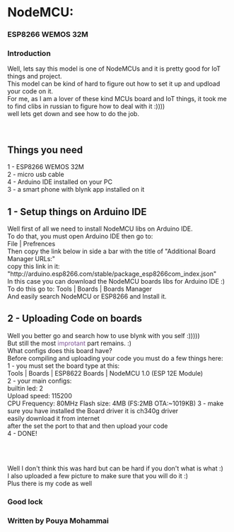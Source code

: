 # NodeMCU:
### ESP8266 WEMOS 32M

<p>
<h3>Introduction</h3>  
Well, lets say this model is one of NodeMCUs and it is pretty good for IoT things and project.<br>
This model can be kind of hard to figure out how to set it up and updload your code on it.<br>
For me, as I am a lover of these kind MCUs board and IoT things, it took me to find clibs in russian 
to figure how to deal with it :))))<br>
well lets get down and see how to do the job.<br>
</p>
<br>

## Things you need
<p>
1 - ESP8266 WEMOS 32M <br>
2 - micro usb cable <br>
4 - Arduino IDE installed on your PC <br>
3 - a smart phone with blynk app installed on it <br>
</p>

## 1 - Setup things on Arduino IDE
<p>
Well first of all we need to install NodeMCU libs on Arduino IDE. <br>
To do that, you must open Arduino IDE then go to:<br>
File | Prefrences <br>
Then copy the link below in side a bar with the title of "Additional Board Manager URLs:"<br>
copy this link in it: "http://arduino.esp8266.com/stable/package_esp8266com_index.json" <br>
In this case you can download the NodeMCU boards libs for Arduino IDE :) <br>
To do this go to:  Tools | Boards | Boards Manager <br>
And easily search NodeMCU or ESP8266 and Install it.
</p>

## 2 - Uploading Code on boards
<p>
Well you better go and search how to use blynk with you self :)))))<br>
But still the most <span style="color:rgb(125, 82, 150)">improtant</span> part remains. :) <br>
What configs does this board have? <br>
Before compiling and uploading your code you must do a few things here: <br>
1 - you must set the board type at this:<br>
  Tools | Boards | ESP8622 Boards | NodeMCU 1.0 (ESP 12E Module) <br>
2 - your main configs:<br>
  builtin led: 2<br>
  Upload speed: 115200 <br>
  CPU Frequency: 80MHz
  Flash size: 4MB (FS:2MB OTA:~1019KB) 
3 - make sure you have installed the Board driver
  it is ch340g driver <br>
  easily download it from internet <br>
  after the set the port to that and then upload your code <br>
 4 - DONE!
</p>
<br>
<br>

Well I don't think this was hard but can be hard if you don't what is what :)<br>
I also uploaded a few picture to make sure that you will do it :)<br>
Plus there is my code as well<br>

### Good lock
### Written by Pouya Mohammai

